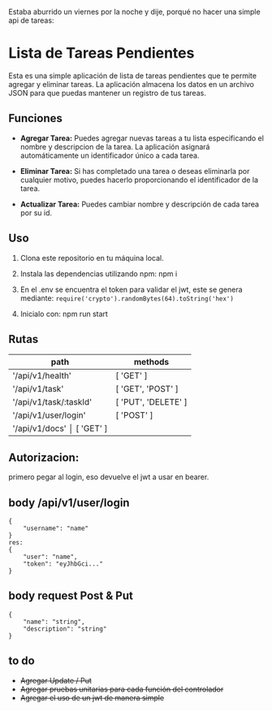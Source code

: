 Estaba aburrido un viernes por la noche y dije, porqué no hacer una simple api de tareas:

# Lista de Tareas Pendientes
Esta es una simple aplicación de lista de tareas pendientes que te permite agregar y eliminar tareas. La aplicación almacena los datos en un archivo JSON para que puedas mantener un registro de tus tareas.

## Funciones

- **Agregar Tarea:** Puedes agregar nuevas tareas a tu lista especificando el nombre y descripcion de la tarea. La aplicación asignará automáticamente un identificador único a cada tarea.

- **Eliminar Tarea:** Si has completado una tarea o deseas eliminarla por cualquier motivo, puedes hacerlo proporcionando el identificador de la tarea.

- **Actualizar Tarea:** Puedes cambiar nombre y descripción de cada tarea por su id.

## Uso

1. Clona este repositorio en tu máquina local.

2. Instala las dependencias utilizando npm: npm i

3. En el .env se encuentra el token para validar el jwt, este se genera mediante: `require('crypto').randomBytes(64).toString('hex')`

4. Inicialo con: npm run start

## Rutas
|         path          |      methods      |
|---------------------- | ----------------- |
|   '/api/v1/health'    |     [ 'GET' ]     |
|    '/api/v1/task'     | [ 'GET', 'POST' ] |
| '/api/v1/task/:taskId'|  [ 'PUT', 'DELETE' ] |
| '/api/v1/user/login'  |     [ 'POST' ]    |
| '/api/v1/docs'        │      [ 'GET' ]   |
## Autorizacion:
primero pegar al login, eso devuelve el jwt a usar en bearer.

## body /api/v1/user/login
```
{
    "username": "name"
}
res:
{
    "user": "name",
    "token": "eyJhbGci..."
}
```

## body request Post & Put
```
{
    "name": "string",
    "description": "string"
}
```

## to do
* ~~Agregar Update / Put~~
* ~~Agregar pruebas unitarias para cada función del controlador~~
* ~~Agregar el uso de un jwt de manera simple~~
